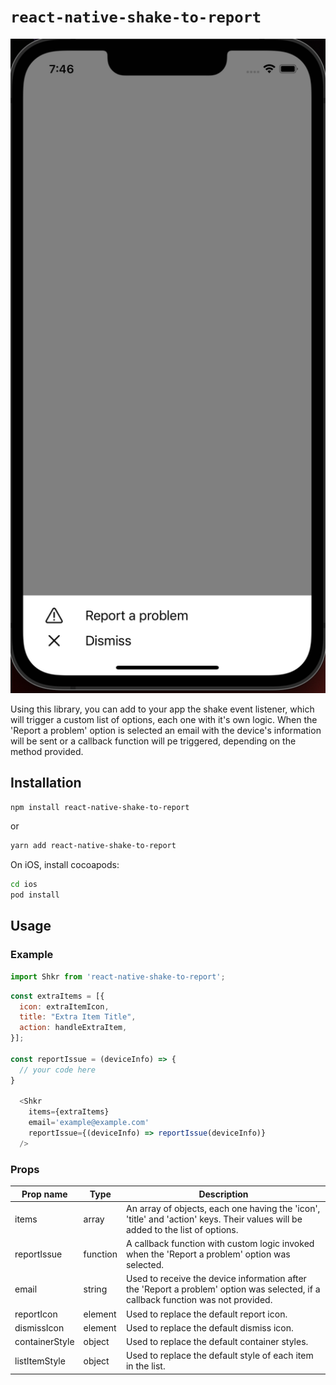 # `react-native-shake-to-report`

<img src="src/assets/screenshot.png" width="852" />

Using this library, you can add to your app the shake event listener,
which will trigger a custom list of options, each one with it's own logic.
When the 'Report a problem' option is selected an email with the device's
information will be sent or a callback function will pe triggered, depending
on the method provided.

## Installation

```sh
npm install react-native-shake-to-report
```

or

```sh
yarn add react-native-shake-to-report
```
On iOS, install cocoapods:

```bash
cd ios
pod install
```

## Usage

### Example

```javascript
import Shkr from 'react-native-shake-to-report';
```

```javascript
const extraItems = [{
  icon: extraItemIcon,
  title: "Extra Item Title",
  action: handleExtraItem,
}];

const reportIssue = (deviceInfo) => {
  // your code here
}

  <Shkr
    items={extraItems}
    email='example@example.com'
    reportIssue={(deviceInfo) => reportIssue(deviceInfo)}
  />
```

### Props

| Prop name      | Type     | Description                                                                                                                       |
|----------------|----------|-----------------------------------------------------------------------------------------------------------------------------------|
| items          | array    | An array of objects, each one having the 'icon', 'title' and 'action' keys. Their values will be added to the list of options.    |
| reportIssue    | function | A callback function with custom logic invoked when the 'Report a problem' option was selected.                                    |
| email          | string   | Used to receive the device information after the 'Report a problem' option was selected, if a callback function was not provided. |
| reportIcon     | element  | Used to replace the default report icon.                                                                                          |
| dismissIcon    | element  | Used to replace the default dismiss icon.                                                                                         |
| containerStyle | object   | Used to replace the default container styles.                                                                                     |
| listItemStyle  | object   | Used to replace the default style of each item in the list.                                                                       |

